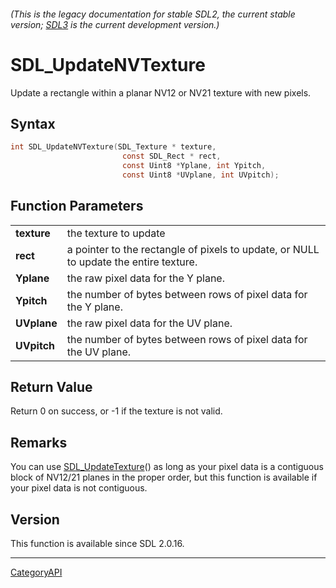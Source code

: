 ###### (This is the legacy documentation for stable SDL2, the current stable version; [SDL3](https://wiki.libsdl.org/SDL3/) is the current development version.)
# SDL_UpdateNVTexture

Update a rectangle within a planar NV12 or NV21 texture with new pixels.

## Syntax

```c
int SDL_UpdateNVTexture(SDL_Texture * texture,
                         const SDL_Rect * rect,
                         const Uint8 *Yplane, int Ypitch,
                         const Uint8 *UVplane, int UVpitch);

```

## Function Parameters

|                 |                                                                                       |
| --------------- | ------------------------------------------------------------------------------------- |
| **texture**     | the texture to update                                                                 |
| **rect**        | a pointer to the rectangle of pixels to update, or NULL to update the entire texture. |
| **Yplane**      | the raw pixel data for the Y plane.                                                   |
| **Ypitch**      | the number of bytes between rows of pixel data for the Y plane.                       |
| **UVplane**     | the raw pixel data for the UV plane.                                                  |
| **UVpitch**     | the number of bytes between rows of pixel data for the UV plane.                      |

## Return Value

Return 0 on success, or -1 if the texture is not valid.

## Remarks

You can use [SDL_UpdateTexture](SDL_UpdateTexture.md)() as long as your pixel
data is a contiguous block of NV12/21 planes in the proper order, but this
function is available if your pixel data is not contiguous.

## Version

This function is available since SDL 2.0.16.

----
[CategoryAPI](CategoryAPI.md)
